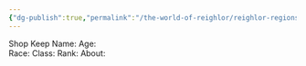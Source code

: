 ```yaml
---
{"dg-publish":true,"permalink":"/the-world-of-reighlor/reighlor-regions/kingdom-of-leloria/joleria/joleria-market/the-gracious-goods-general-goods/"}
---
```


Shop Keep
Name: 
Age:  
Race: 
Class: 
Rank: 
About: 